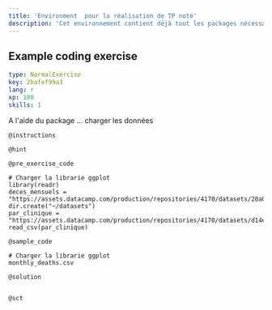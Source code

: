 ```yaml
---
title: 'Environment  pour la réalisation de TP noté'
description: 'Cet environnement contient déjà tout les packages nécessaire pour tester les commandes qui vous seront demandées dans le cadre du TP noté.'
---
```


## Example coding exercise

```yaml
type: NormalExercise
key: 2bafef99a3
lang: r
xp: 100
skills: 1
```

A l'aide du package ... charger les données

`@instructions`


`@hint`


`@pre_exercise_code`
```{r}
# Charger la librarie ggplot
library(readr) 
deces_mensuels = "https://assets.datacamp.com/production/repositories/4170/datasets/28a0c9bc5b08dd9f3db3ee93e4c5e6be4ea8609e/monthly_deaths.csv"
dir.create("~/datasets")
par_clinique = "https://assets.datacamp.com/production/repositories/4170/datasets/d14eae8c81d12f2ea8d4a1433942b2b449d90fc6/yearly_deaths_by_clinic.csv"
read_csv(par_clinique)
```

`@sample_code`
```{r}
# Charger la librarie ggplot
monthly_deaths.csv
```

`@solution`
```{r}

```

`@sct`
```{r}

```
